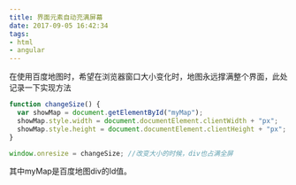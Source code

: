 ```yaml
---
title: 界面元素自动充满屏幕
date: 2017-09-05 16:42:34
tags:
- html
- angular
---
```


在使用百度地图时，希望在浏览器窗口大小变化时，地图永远撑满整个界面，此处记录一下实现方法
``` js
function changeSize() {
  var showMap = document.getElementById("myMap");
  showMap.style.width = document.documentElement.clientWidth + "px";
  showMap.style.height = document.documentElement.clientHeight + "px";
}

window.onresize = changeSize; //改变大小的时候，div也占满全屏 
```
其中myMap是百度地图div的Id值。

